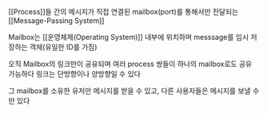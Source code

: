 
[[Process]]들 간의 메시지가 직접 연결된 mailbox(port)를 통해서만 전달되는 [[Message-Passing System]]

Mailbox는 [[운영체제(Operating System)]] 내부에 위치하며 messsage를 임시 저장하는 객체(유일한 ID를 가짐)

오직 Mailbox의 링크만이 공유되며 여러 process 쌍들이 하나의 mailbox로도 공유 가능하다
링크는 단방향이나 양방향일 수 있다

그 mailbox를 소유한 유저만 메시지를 받을 수 있고, 다른 사용자들은 메시지를 보낼 수만 있다

